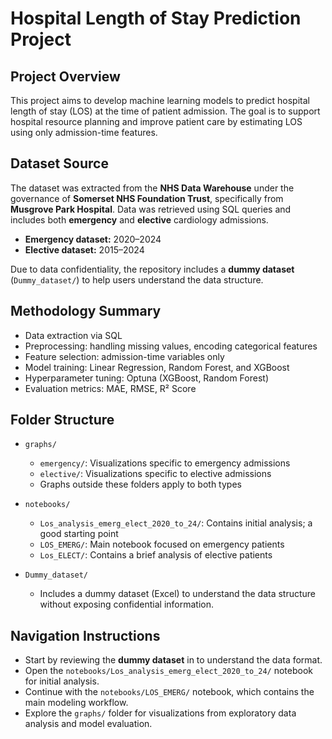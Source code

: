 # Hospital Length of Stay Prediction Project

## Project Overview
This project aims to develop machine learning models to predict hospital length of stay (LOS) at the time of patient admission. The goal is to support hospital resource planning and improve patient care by estimating LOS using only admission-time features.

## Dataset Source
The dataset was extracted from the **NHS Data Warehouse** under the governance of **Somerset NHS Foundation Trust**, specifically from **Musgrove Park Hospital**. Data was retrieved using SQL queries and includes both **emergency** and **elective** cardiology admissions.  
- **Emergency dataset:** 2020–2024  
- **Elective dataset:** 2015–2024  

Due to data confidentiality, the repository includes a **dummy dataset** (`Dummy_dataset/`) to help users understand the data structure.

## Methodology Summary
- Data extraction via SQL  
- Preprocessing: handling missing values, encoding categorical features  
- Feature selection: admission-time variables only  
- Model training: Linear Regression, Random Forest, and XGBoost  
- Hyperparameter tuning: Optuna (XGBoost, Random Forest)  
- Evaluation metrics: MAE, RMSE, R² Score  

## Folder Structure
- `graphs/`
  - `emergency/`: Visualizations specific to emergency admissions  
  - `elective/`: Visualizations specific to elective admissions  
  - Graphs outside these folders apply to both types  

- `notebooks/`
  - `Los_analysis_emerg_elect_2020_to_24/`: Contains initial analysis; a good starting point  
  - `LOS_EMERG/`: Main notebook focused on emergency patients  
  - `Los_ELECT/`: Contains a brief analysis of elective patients  

- `Dummy_dataset/`
  - Includes a dummy dataset (Excel) to understand the data structure without exposing confidential information.

## Navigation Instructions
- Start by reviewing the **dummy dataset** in to understand the data format.  
- Open the `notebooks/Los_analysis_emerg_elect_2020_to_24/` notebook for initial analysis.  
- Continue with the `notebooks/LOS_EMERG/` notebook, which contains the main modeling workflow.  
- Explore the `graphs/` folder for visualizations from exploratory data analysis and model evaluation.  
